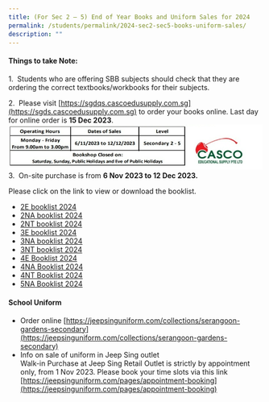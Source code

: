 ```yaml
---
title: (For Sec 2 – 5) End of Year Books and Uniform Sales for 2024
permalink: /students/permalink/2024-sec2-sec5-books-uniform-sales/
description: ""
---
```

#### **Things to take Note:**


1.&nbsp; Students who are offering SBB subjects should check that they are ordering the correct textbooks/workbooks for their subjects.


2.&nbsp; Please visit [https://sgdqs.cascoedusupply.com.sg](https://sgds.cascoedusupply.com.sg) to order your books online. Last day for online order is **15 Dec 2023**.
![](/images/casco2024.jpeg)
3.&nbsp; On-site purchase is from **6 Nov 2023 to 12 Dec 2023.**

Please click on the link to view or download the booklist.
* [2E booklist 2024](/files/2e%20booklist%202024_updated.pdf)
* [2NA booklist 2024](/files/2na%20booklist%202024_updated.pdf)
* [2NT booklist 2024](/files/2nt%20booklist%202024_updated.pdf)
* [3E booklist 2024](/files/3e%20booklist%202024_updated.pdf)
* [3NA booklist 2024](/files/3na%20booklist%202024_updated.pdf)
* [3NT booklist 2024](/files/3nt%20booklist%202024_updated.pdf)
* [4E Booklist 2024](/files/4e%20booklist%202024_updated.pdf)
* [4NA Booklist 2024](/files/4na%20booklist%202024_updated.pdf)
* [4NT Booklist 2024](/files/4nt%20booklist%202024_updated.pdf)
* [5NA Booklist 2024](/files/5na%20booklist%202024_updated.pdf)

#### **School Uniform**

* Order online [https://jeepsinguniform.com/collections/serangoon-gardens-secondary](https://jeepsinguniform.com/collections/serangoon-gardens-secondary)
* Info on sale of uniform in Jeep Sing outlet <br>
Walk-in Purchase at Jeep Sing Retail Outlet is strictly by appointment only, from 1 Nov 2023. Please book your time slots via this link [https://jeepsinguniform.com/pages/appointment-booking](https://jeepsinguniform.com/pages/appointment-booking)